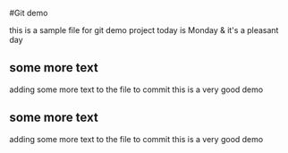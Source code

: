 #Git demo

this is a sample file for git demo project
today is Monday & it's a pleasant day

## some more text

adding some more text to the file to commit
this is a very good demo

## some more text

adding some more text to the file to commit
this is a very good demo